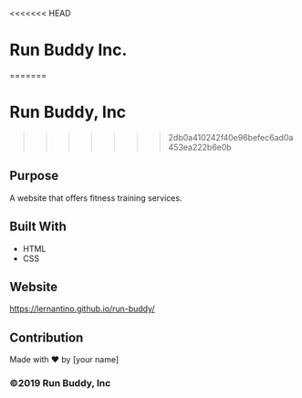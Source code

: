 <<<<<<< HEAD
# Run Buddy Inc.
=======
# Run Buddy, Inc
>>>>>>> 2db0a410242f40e96befec6ad0a453ea222b6e0b

## Purpose
A website that offers fitness training services. 

## Built With
* HTML
* CSS

## Website
https://lernantino.github.io/run-buddy/

## Contribution
Made with ❤️ by [your name]

### ©️2019 Run Buddy, Inc 
